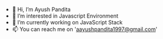- 👋 Hi, I’m Ayush Pandita
- 👀 I’m interested in Javascript Environment
- 🌱 I’m currently working on JavaScript Stack
- 📫 You can reach me on 'aayushpandita1997@gmail.com'

<!---
ayushpandita1997/ayushpandita1997 is a ✨ special ✨ repository because its `README.md` (this file) appears on your GitHub profile.
You can click the Preview link to take a look at your changes.
--->
